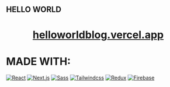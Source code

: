 ## HELLO WORLD 
<h1 align="center">
  <a href="https://helloworldblog.vercel.app/">helloworldblog.vercel.app</a>
</h1>

# MADE WITH: 
<a href='https://github.com/shivamkapasia0' target="_blank"><img alt='React' src='https://img.shields.io/badge/React.js-100000?style=for-the-badge&logo=React&logoColor=white&labelColor=32A9FF&color=008DFF'/></a>
<a href='https://github.com/shivamkapasia0' target="_blank"><img alt='Next.js' src='https://img.shields.io/badge/Next.js-100000?style=for-the-badge&logo=Next.js&logoColor=white&labelColor=3F4346&color=EDF1F4'/></a>
<a href='https://github.com/shivamkapasia0' target="_blank"><img alt='Sass' src='https://img.shields.io/badge/Sass-100000?style=for-the-badge&logo=Sass&logoColor=white&labelColor=FF9FCD&color=000000'/></a>
<a href='https://github.com/shivamkapasia0' target="_blank"><img alt='Tailwindcss' src='https://img.shields.io/badge/Tailwind_CSS-100000?style=for-the-badge&logo=Tailwindcss&logoColor=white&labelColor=59A1FF&color=568CFF'/></a>
<a href='https://github.com/shivamkapasia0' target="_blank"><img alt='Redux' src='https://img.shields.io/badge/Redux-100000?style=for-the-badge&logo=Redux&logoColor=white&labelColor=9D35CD&color=CE23FE'/></a>
<a href='https://github.com/shivamkapasia0' target="_blank"><img alt='Firebase' src='https://img.shields.io/badge/Firebase-100000?style=for-the-badge&logo=Firebase&logoColor=white&labelColor=F45013&color=E46A06'/></a>

